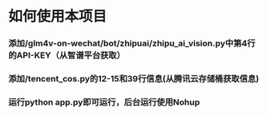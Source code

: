 # 如何使用本项目
### 添加/glm4v-on-wechat/bot/zhipuai/zhipu_ai_vision.py中第4行的API-KEY（从智谱平台获取）
### 添加/tencent_cos.py的12-15和39行信息(从腾讯云存储桶获取信息)
### 运行python app.py即可运行，后台运行使用Nohup
